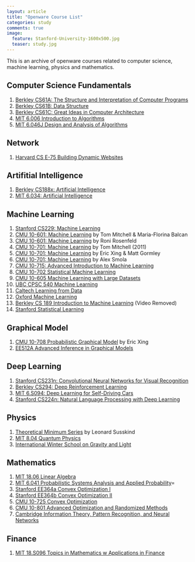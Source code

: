 ```yaml
---
layout: article
title: "Openware Course List"
categories: study
comments: true
image:
  feature: Stanford-University-1600x500.jpg
  teaser: study.jpg
---
```


This is an archive of openware courses related to computer science, machine learning, physics and mathematics.

## Computer Science Fundamentals
1. [Berkley CS61A: The Structure and Interpretation of Computer  Programs](https://inst.eecs.berkeley.edu/~cs61a/fa16/)
2. [Berkley CS61B: Data Structure](http://datastructur.es/sp17/)
3. [Berkley CS61C: Great Ideas in Computer Architecture](https://www.youtube.com/watch?v=gJJeUFyuvvg&list=PL-XXv-cvA_iCl2-D-FS5mk0jFF6cYSJs_)
4. [MIT 6.006 Introduction to Algorithms](https://www.youtube.com/playlist?list=PLUl4u3cNGP61Oq3tWYp6V_F-5jb5L2iHb)
5. [MIT 6.046J Design and Analysis of Algorithms](https://ocw.mit.edu/courses/electrical-engineering-and-computer-science/6-046j-design-and-analysis-of-algorithms-spring-2015/)

## Network
1. [Harvard CS E-75 Building Dynamic Websites](http://cs75.tv/2012/summer/)

## Artifitial Intelligence
1. [Berkley CS188x: Artificial Intelligence](https://edge.edx.org/courses/course-v1%3ABerkeleyX%2BCS188x-SP16%2BSP16/)
2. [MIT 6.034: Artificial Intelligence](https://ocw.mit.edu/courses/electrical-engineering-and-computer-science/6-034-artificial-intelligence-fall-2010/)

## Machine Learning
1. [Stanford CS229: Machine Learning](http://cs229.stanford.edu/)
2. [CMU 10-601: Machine Learning](http://www.cs.cmu.edu/~ninamf/courses/601sp15/lectures.shtml) by Tom Mitchell & Maria-Florina Balcan
3. [CMU 10-601: Machine Learning](https://www.cs.cmu.edu/~roni/10601/) by Roni Rosenfeld
4. [CMU 10-701: Machine Learning](http://www.cs.cmu.edu/~tom/10701_sp11/lectures.shtml) by Tom Mitchell (2011)
5. [CMU 10-701: Machine Learning](http://www.cs.cmu.edu/~mgormley/courses/10701-f16/people.html) by Eric Xing & Matt Gormley
6. [CMU 10-701: Machine Learning](http://alex.smola.org/teaching/10-701-15/intro.html) by Alex Smola
7. [CMU 10-715: Advanced Introduction to Machine Learning](http://www.cs.cmu.edu/~bapoczos/Classes/ML10715_2015Fall/)
8. [CMU 10-702 Statistical Machine Learning](http://www.stat.cmu.edu/~larry/=sml/)
9. [CMU 10-605 Machine Learning with Large Datasets](http://curtis.ml.cmu.edu/w/courses/index.php/Machine_Learning_with_Large_Datasets_10-605_in_Fall_2016#Syllabus)
10. [UBC CPSC 540 Machine Learning](http://www.cs.ubc.ca/~nando/540-2013/lectures.html)
11. [Caltech Learning from Data](http://work.caltech.edu/telecourse.html)
12. [Oxford Machine Learning](https://www.youtube.com/playlist?list=PLE6Wd9FR--EfW8dtjAuPoTuPcqmOV53Fu)
13. [Berkley CS 189 Introduction to Machine Learning](https://people.eecs.berkeley.edu/~jrs/189s16/) (Video Removed)
14. [Stanford Statistical Learning](https://www.r-bloggers.com/in-depth-introduction-to-machine-learning-in-15-hours-of-expert-videos/)

## Graphical Model
1. [CMU 10-708 Probabilistic Graphical Model](https://www.youtube.com/channel/UCOzakpjRw6jySE1Fu6_ZWGg) by Eric Xing
2. [EE512A Advanced Inference in Graphical Models](http://j.ee.washington.edu/~bilmes/classes/ee512a_fall_2014/)

## Deep Learning
1. [Stanford CS231n: Convolutional Neural Networks for Visual Recognition](http://cs231n.stanford.edu/)
2. [Berkley CS294: Deep Reinforcement Learning](http://rll.berkeley.edu/deeprlcourse/#lecture-videos)
3. [MIT 6.S094: Deep Learning for Self-Driving Cars](http://selfdrivingcars.mit.edu/)
4. [Stanford CS224n: Natural Language Processing with Deep Learning](http://web.stanford.edu/class/cs224n/)

## Physics
1. [Theoretical Minimum Series](http://theoreticalminimum.com/courses) by Leonard Susskind
2. [MIT 8.04 Quantum Physics](https://ocw.mit.edu/courses/physics/8-04-quantum-physics-i-spring-2013/)
3. [International Winter School on Gravity and Light](https://www.youtube.com/watch?v=7G4SqIboeig&list=PLFeEvEPtX_0S6vxxiiNPrJbLu9aK1UVC)

## Mathematics
1. [MIT 18.06 Linear Algebra](https://ocw.mit.edu/courses/mathematics/18-06-linear-algebra-spring-2010/)
2. [MIT 6.041 Probabilistic Systems Analysis and Applied Probability](https://ocw.mit.edu/courses/electrical-engineering-and-computer-science/6-041-probabilistic-systems-analysis-and-applied-probability-fall-2010/)=
3. [Stanford EE364a Convex Optimization I](https://stanford.edu/class/ee364a/)
4. [Stanford EE364b Convex Optimization II](https://stanford.edu/class/ee364b/)
5. [CMU 10-725 Convex Optimization](http://www.stat.cmu.edu/~ryantibs/convexopt/)
6. [CMU 10-801 Advanced Optimization and Randomized Methods](http://www.cs.cmu.edu/~suvrit/teach/aopt.html)
7. [Cambridge Information Theory, Pattern Recognition, and Neural Networks ](http://www.inference.org.uk/itprnn_lectures/)

## Finance
1. [MIT 18.S096 Topics in Mathematics w Applications in Finance](https://www.youtube.com/playlist?list=PLUl4u3cNGP63ctJIEC1UnZ0btsphnnoHR)
